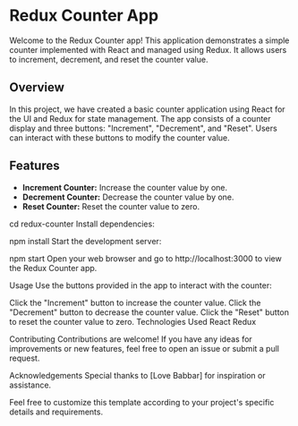 
# Redux Counter App

Welcome to the Redux Counter app! This application demonstrates a simple counter implemented with React and managed using Redux. It allows users to increment, decrement, and reset the counter value.

## Overview

In this project, we have created a basic counter application using React for the UI and Redux for state management. The app consists of a counter display and three buttons: "Increment", "Decrement", and "Reset". Users can interact with these buttons to modify the counter value.

## Features

- **Increment Counter:** Increase the counter value by one.
- **Decrement Counter:** Decrease the counter value by one.
- **Reset Counter:** Reset the counter value to zero.
 
cd redux-counter
Install dependencies:
 
npm install
Start the development server:

 
npm start
Open your web browser and go to http://localhost:3000 to view the Redux Counter app.

Usage
Use the buttons provided in the app to interact with the counter:

Click the "Increment" button to increase the counter value.
Click the "Decrement" button to decrease the counter value.
Click the "Reset" button to reset the counter value to zero.
Technologies Used
React
Redux


Contributing
Contributions are welcome! If you have any ideas for improvements or new features, feel free to open an issue or submit a pull request.
 

Acknowledgements
Special thanks to [Love Babbar] for inspiration or assistance.


Feel free to customize this template according to your project's specific details and requirements.




